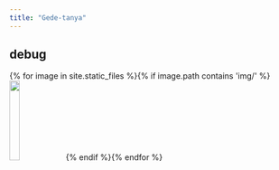 ```yaml
---
title: "Gede-tanya"
---
```

## debug
<style> 
img.tanyathumb { width: 19%; cursor: pointer; }
.imdisplay { top:0; bottom:0; left:0; right:0; outline: none; position: fixed; background-color: rgba(0,0,0,0.6); background-size: contain; background-repeat: no-repeat; background-position: center; display: none; }
.imdisplay span { position: absolute; top: 50%; transform: translate(0,-50%); font-size: 20mm; font-family: sans; color: white; cursor:pointer; }
.imdisplay span:hover { color: red; }
.prevbutton { left: 10%; } .nextbutton { right: 10%; }
</style>
<div class="imdisplay" tabindex="0" onclick="this.style.display=''"><span class="prevbutton" onclick="showprev()">◄</span><span class="nextbutton" onclick="shownext()">►</span></div>
<script>
    function showimg(url) {
        var fader=document.querySelector('.imdisplay');
        fader.current=event.target;
        fader.style.backgroundImage='url('+url+')';
        fader.onkeydown=function(e) {
            console.log(e.keyCode)
            switch (e.keyCode) {
                case 27: fader.style.display=''; break;
                case 37: showprev(); break;
                case 39: shownext(); break;
            }
        }
        fader.style.display='block';
        fader.focus();
    }
    function shownext() {
        var fader=document.querySelector('.imdisplay');
        if (fader.current.nextElementSibling) {
            fader.current.nextElementSibling.click();
            event.stopPropagation();
        }
    }
    function showprev() {
        var fader=document.querySelector('.imdisplay');
        if (fader.current.previousElementSibling) {
            fader.current.previousElementSibling.click();
            event.stopPropagation();
        }
    }
</script>
<div>{% for image in site.static_files %}{% if image.path contains 'img/' %}<img class="tanyathumb" src="https://images.weserv.nl/?url={{ site.url }}{{ site.baseurl }}{{ image.path }}&w=256&h=256&output=jpg&q=50" onclick="showimg('{{ site.baseurl }}{{ image.path }}')" /> {% endif %}{% endfor %}</div>